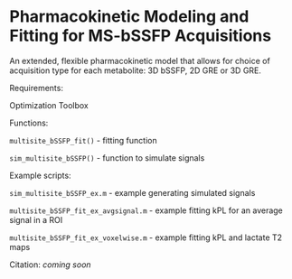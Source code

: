 # Pharmacokinetic Modeling and Fitting for MS-bSSFP Acquisitions

An extended, flexible pharmacokinetic model that allows for choice of acquisition type for each metabolite: 3D bSSFP, 2D GRE or 3D GRE.

Requirements:

Optimization Toolbox

Functions:

`multisite_bSSFP_fit()` - fitting function

`sim_multisite_bSSFP()` - function to simulate signals

Example scripts:

`sim_multisite_bSSFP_ex.m` - example generating simulated signals

`multisite_bSSFP_fit_ex_avgsignal.m` - example fitting kPL for an average signal in a ROI

`multisite_bSSFP_fit_ex_voxelwise.m` - example fitting kPL and lactate T2 maps

Citation: *coming soon*
